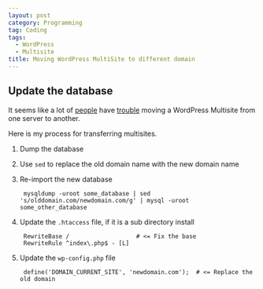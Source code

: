 ```yaml
---
layout: post
category: Programming
tag: Coding
tags: 
  - WordPress 
  - Multisite
title: Moving WordPress MultiSite to different domain
---
```


## Update the database

It seems like a lot of [people](http://wordpress.org/support/topic/transfer-multisite-to-another-server#post-1957979) have [trouble](http://www.totalcomputersusa.com/2012/11/moving-wordpress-multisite-to-a-new-domainserver/) moving a WordPress Multisite from one server to another.

Here is my process for transferring multisites.

1. Dump the database
1. Use `sed` to replace the old domain name with the new domain name
1. Re-import the new database

        mysqldump -uroot some_database | sed 's/olddomain.com/newdomain.com/g' | mysql -uroot some_other_database

1. Update the `.htaccess` file, if it is a sub directory install

        RewriteBase /                   # <= Fix the base
        RewriteRule ^index\.php$ - [L]

1. Update the `wp-config.php` file

        define('DOMAIN_CURRENT_SITE', 'newdomain.com');  # <= Replace the old domain
